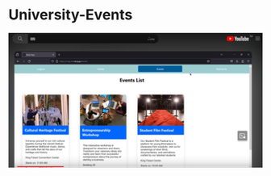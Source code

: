 # University-Events

[![Alt text](video-images/Youtube-image.PNG)](https://youtu.be/U6O5TqhI6Ms?si=UggHjA635IhepVwF)

